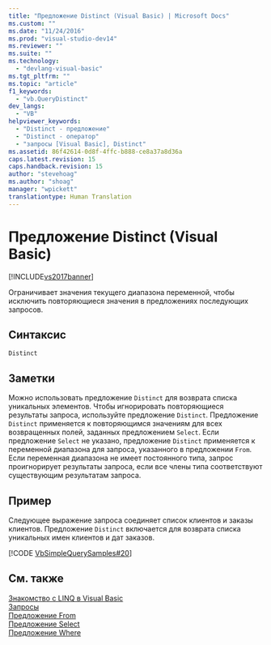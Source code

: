 ```yaml
---
title: "Предложение Distinct (Visual Basic) | Microsoft Docs"
ms.custom: ""
ms.date: "11/24/2016"
ms.prod: "visual-studio-dev14"
ms.reviewer: ""
ms.suite: ""
ms.technology: 
  - "devlang-visual-basic"
ms.tgt_pltfrm: ""
ms.topic: "article"
f1_keywords: 
  - "vb.QueryDistinct"
dev_langs: 
  - "VB"
helpviewer_keywords: 
  - "Distinct - предложение"
  - "Distinct - оператор"
  - "запросы [Visual Basic], Distinct"
ms.assetid: 86f42614-0d8f-4ffc-b888-ce8a37a8d36a
caps.latest.revision: 15
caps.handback.revision: 15
author: "stevehoag"
ms.author: "shoag"
manager: "wpickett"
translationtype: Human Translation
---
```

# Предложение Distinct (Visual Basic)
[!INCLUDE[vs2017banner](../../../csharp/includes/vs2017banner.md)]

Ограничивает значения текущего диапазона переменной, чтобы исключить повторяющиеся значения в предложениях последующих запросов.  
  
## Синтаксис  
  
```  
Distinct  
```  
  
## Заметки  
 Можно использовать предложение `Distinct` для возврата списка уникальных элементов.  Чтобы игнорировать повторяющиеся результаты запроса, используйте предложение `Distinct`.  Предложение `Distinct` применяется к повторяющимся значениям для всех возвращенных полей, заданных предложением `Select`.  Если предложение `Select` не указано, предложение `Distinct` применяется к переменной диапазона для запроса, указанного в предложении `From`.  Если переменная диапазона не имеет постоянного типа, запрос проигнорирует результаты запроса, если все члены типа соответствуют существующим результатам запроса.  
  
## Пример  
 Следующее выражение запроса соединяет список клиентов и заказы клиентов.  Предложение `Distinct` включается для возврата списка уникальных имен клиентов и дат заказов.  
  
 [!CODE [VbSimpleQuerySamples#20](../CodeSnippet/VS_Snippets_VBCSharp/VbSimpleQuerySamples#20)]  
  
## См. также  
 [Знакомство с LINQ в Visual Basic](../../../visual-basic/programming-guide/language-features/linq/introduction-to-linq.md)   
 [Запросы](../../../visual-basic/language-reference/queries/queries.md)   
 [Предложение From](../../../visual-basic/language-reference/queries/from-clause.md)   
 [Предложение Select](../../../visual-basic/language-reference/queries/select-clause.md)   
 [Предложение Where](../../../visual-basic/language-reference/queries/where-clause.md)